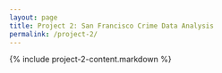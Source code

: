 ```yaml
---
layout: page
title: Project 2: San Francisco Crime Data Analysis
permalink: /project-2/
---
```


{% include project-2-content.markdown %}
